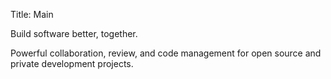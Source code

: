 Title: Main

Build software better, together.

Powerful collaboration, review, and code management for open source and private development projects.
